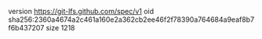 version https://git-lfs.github.com/spec/v1
oid sha256:2360a4674a2c461a160e2a362cb2ee46f2f78390a764684a9eaf8b7f6b437207
size 1218
